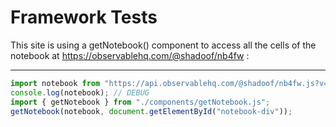 # Framework Tests

This site is using a getNotebook() component to access all the cells of the notebook at https://observablehq.com/@shadoof/nb4fw :

---

```js echo
import notebook from "https://api.observablehq.com/@shadoof/nb4fw.js?v=4";
console.log(notebook); // DEBUG
import { getNotebook } from "./components/getNotebook.js";
getNotebook(notebook, document.getElementById("notebook-div"));
```
<div id="notebook-div"></div>